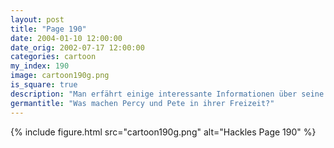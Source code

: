 ```yaml
---
layout: post
title: "Page 190"
date: 2004-01-10 12:00:00
date_orig: 2002-07-17 12:00:00
categories: cartoon
my_index: 190
image: cartoon190g.png
is_square: true
description: "Man erfährt einige interessante Informationen über seine Mitarbeiter mit google Anscheinend war Hackles bei vielen Farscape Treffen dabei... Unser Boss spielte in einer Punkband vor seiner Firmenkarriere Ha ha! Das ist verdammt lustig! Was ist mit Percy und Pete Da beginnt es bizarr zu werden Wöchentlich Plan Team Archiv Links"
germantitle: "Was machen Percy und Pete in ihrer Freizeit?"
---
```


{% include figure.html src="cartoon190g.png" alt="Hackles Page 190"  %}
